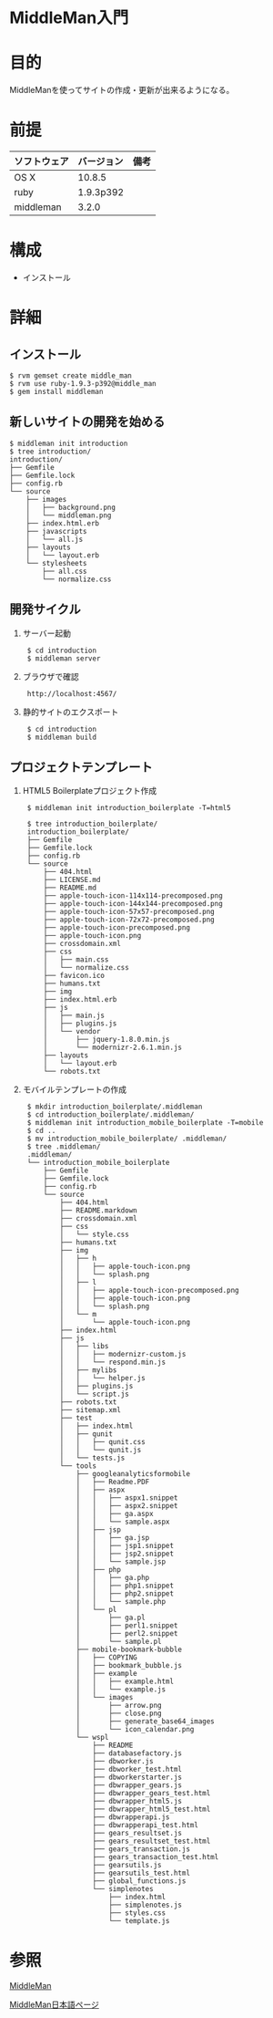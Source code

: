 MiddleMan入門
======================

# 目的 #
MiddleManを使ってサイトの作成・更新が出来るようになる。

# 前提 #
| ソフトウェア   | バージョン   | 備考        |
|:---------------|:-------------|:------------|
| OS X           |10.8.5        |             |
| ruby           |1.9.3p392     |             |
| middleman      |3.2.0         |             |


# 構成 #
+ インストール


# 詳細 #

## インストール ##

    $ rvm gemset create middle_man
    $ rvm use ruby-1.9.3-p392@middle_man
    $ gem install middleman

## 新しいサイトの開発を始める ##

    $ middleman init introduction
    $ tree introduction/
    introduction/
    ├── Gemfile
    ├── Gemfile.lock
    ├── config.rb
    └── source
        ├── images
        │   ├── background.png
        │   └── middleman.png
        ├── index.html.erb
        ├── javascripts
        │   └── all.js
        ├── layouts
        │   └── layout.erb
        └── stylesheets
            ├── all.css
            └── normalize.css

## 開発サイクル ##

1. サーバー起動

        $ cd introduction
        $ middleman server

1. ブラウザで確認

        http://localhost:4567/

1. 静的サイトのエクスポート

        $ cd introduction
        $ middleman build

## プロジェクトテンプレート ##

1. HTML5 Boilerplateプロジェクト作成

        $ middleman init introduction_boilerplate -T=html5

        $ tree introduction_boilerplate/
        introduction_boilerplate/
        ├── Gemfile
        ├── Gemfile.lock
        ├── config.rb
        └── source
            ├── 404.html
            ├── LICENSE.md
            ├── README.md
            ├── apple-touch-icon-114x114-precomposed.png
            ├── apple-touch-icon-144x144-precomposed.png
            ├── apple-touch-icon-57x57-precomposed.png
            ├── apple-touch-icon-72x72-precomposed.png
            ├── apple-touch-icon-precomposed.png
            ├── apple-touch-icon.png
            ├── crossdomain.xml
            ├── css
            │   ├── main.css
            │   └── normalize.css
            ├── favicon.ico
            ├── humans.txt
            ├── img
            ├── index.html.erb
            ├── js
            │   ├── main.js
            │   ├── plugins.js
            │   └── vendor
            │       ├── jquery-1.8.0.min.js
            │       └── modernizr-2.6.1.min.js
            ├── layouts
            │   └── layout.erb
            └── robots.txt

1. モバイルテンプレートの作成

        $ mkdir introduction_boilerplate/.middleman
        $ cd introduction_boilerplate/.middleman/
        $ middleman init introduction_mobile_boilerplate -T=mobile
        $ cd ..
        $ mv introduction_mobile_boilerplate/ .middleman/
        $ tree .middleman/
        .middleman/
        └── introduction_mobile_boilerplate
            ├── Gemfile
            ├── Gemfile.lock
            ├── config.rb
            └── source
                ├── 404.html
                ├── README.markdown
                ├── crossdomain.xml
                ├── css
                │   └── style.css
                ├── humans.txt
                ├── img
                │   ├── h
                │   │   ├── apple-touch-icon.png
                │   │   └── splash.png
                │   ├── l
                │   │   ├── apple-touch-icon-precomposed.png
                │   │   ├── apple-touch-icon.png
                │   │   └── splash.png
                │   └── m
                │       └── apple-touch-icon.png
                ├── index.html
                ├── js
                │   ├── libs
                │   │   ├── modernizr-custom.js
                │   │   └── respond.min.js
                │   ├── mylibs
                │   │   └── helper.js
                │   ├── plugins.js
                │   └── script.js
                ├── robots.txt
                ├── sitemap.xml
                ├── test
                │   ├── index.html
                │   ├── qunit
                │   │   ├── qunit.css
                │   │   └── qunit.js
                │   └── tests.js
                └── tools
                    ├── googleanalyticsformobile
                    │   ├── Readme.PDF
                    │   ├── aspx
                    │   │   ├── aspx1.snippet
                    │   │   ├── aspx2.snippet
                    │   │   ├── ga.aspx
                    │   │   └── sample.aspx
                    │   ├── jsp
                    │   │   ├── ga.jsp
                    │   │   ├── jsp1.snippet
                    │   │   ├── jsp2.snippet
                    │   │   └── sample.jsp
                    │   ├── php
                    │   │   ├── ga.php
                    │   │   ├── php1.snippet
                    │   │   ├── php2.snippet
                    │   │   └── sample.php
                    │   └── pl
                    │       ├── ga.pl
                    │       ├── perl1.snippet
                    │       ├── perl2.snippet
                    │       └── sample.pl
                    ├── mobile-bookmark-bubble
                    │   ├── COPYING
                    │   ├── bookmark_bubble.js
                    │   ├── example
                    │   │   ├── example.html
                    │   │   └── example.js
                    │   └── images
                    │       ├── arrow.png
                    │       ├── close.png
                    │       ├── generate_base64_images
                    │       └── icon_calendar.png
                    └── wspl
                        ├── README
                        ├── databasefactory.js
                        ├── dbworker.js
                        ├── dbworker_test.html
                        ├── dbworkerstarter.js
                        ├── dbwrapper_gears.js
                        ├── dbwrapper_gears_test.html
                        ├── dbwrapper_html5.js
                        ├── dbwrapper_html5_test.html
                        ├── dbwrapperapi.js
                        ├── dbwrapperapi_test.html
                        ├── gears_resultset.js
                        ├── gears_resultset_test.html
                        ├── gears_transaction.js
                        ├── gears_transaction_test.html
                        ├── gearsutils.js
                        ├── gearsutils_test.html
                        ├── global_functions.js
                        └── simplenotes
                            ├── index.html
                            ├── simplenotes.js
                            ├── styles.css
                            └── template.js        
# 参照 #
[MiddleMan](http://middlemanapp.com/)

[MiddleMan日本語ページ](http://middlemanjp.github.io/)
